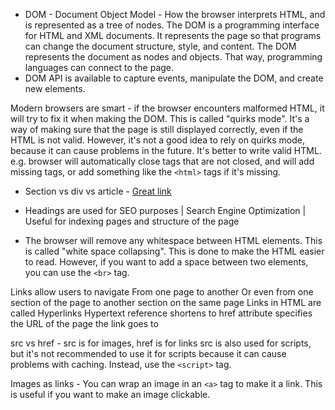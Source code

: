 - DOM - Document Object Model - How the browser interprets HTML, and is represented as a tree of nodes. The DOM is a programming interface for HTML and XML documents. It represents the page so that programs can change the document structure, style, and content. The DOM represents the document as nodes and objects. That way, programming languages can connect to the page.
- DOM API is available to capture events, manipulate the DOM, and create new elements.

Modern browsers are smart - if the browser encounters malformed HTML, it will try to fix it when making the DOM. This is called "quirks mode". It's a way of making sure that the page is still displayed correctly, even if the HTML is not valid. However, it's not a good idea to rely on quirks mode, because it can cause problems in the future. It's better to write valid HTML. e.g. browser will automatically close tags that are not closed, and will add missing tags, or add something like the `<html>` tags if it's missing.

- Section vs div vs article - [Great link](https://www.w3schools.com/html/html5_semantic_elements.asp)

- Headings are used for SEO purposes | Search Engine Optimization | Useful for indexing pages and structure of the page

- The browser will remove any whitespace between HTML elements. This is called "white space collapsing". This is done to make the HTML easier to read. However, if you want to add a space between two elements, you can use the `<br>` tag.

Links allow users to navigate
From one page to another
Or even from one section of the page to another section on the same page
Links in HTML are called Hyperlinks
Hypertext reference shortens to href attribute specifies the URL of the page the link goes to

src vs href - src is for images, href is for links
src is also used for scripts, but it's not recommended to use it for scripts because it can cause problems with caching. Instead, use the `<script>` tag.

Images as links - You can wrap an image in an `<a>` tag to make it a link. This is useful if you want to make an image clickable.
